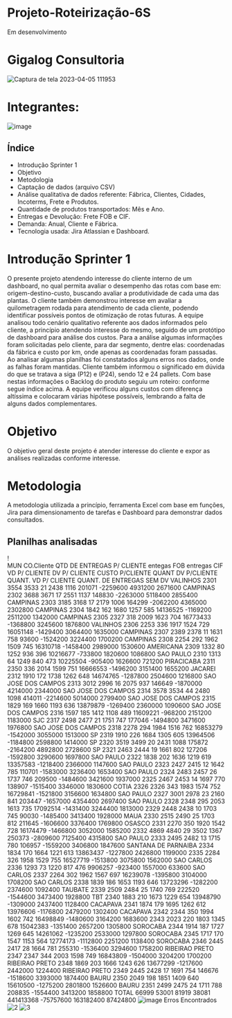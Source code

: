 # Projeto-Roteirização-6S
Em desenvolvimento
# Gigalog Consultoria
![Captura de tela 2023-04-05 111953](https://user-images.githubusercontent.com/128760874/231186365-5281e35b-86e7-443b-8e05-a67aecf7fc8e.png)
# Integrantes:
![image](https://user-images.githubusercontent.com/128760874/231226070-50387781-39bf-4e9f-a5a7-0c20f392c373.png)
## Índice
- Introdução Sprinter 1
- Objetivo
- Metodologia
- Captação de dados (arquivo CSV)
- Análise qualitativa de dados referente: Fábrica, Clientes, Cidades, Incoterms, Frete e Produtos.
- Quantidade de produtos transportados: Mês e Ano.
- Entregas e Devolução: Frete FOB e CIF.
- Demanda: Anual, Cliente e Fábrica.
- Tecnologia usada: Jira Atlassian e Dashboard.
# Introdução Sprinter 1
O presente projeto atendendo interesse do cliente interno de um dashboard, no qual permita avaliar o desempenho das rotas com base em: origem-destino-custo, buscando avaliar a produtividade de cada uma das plantas. O cliente também demonstrou interesse em avaliar a quilometragem rodada para atendimento de cada cliente, podendo identificar possíveis pontos de otimização de rotas futuras. A equipe analisou todo cenário qualitativo referente aos dados informados pelo cliente, a princípio atendendo interesse do mesmo, seguido de um protótipo de dashboard para análise dos custos. Para a análise algumas informações foram solicitadas pelo cliente, para dar segmento, dentre elas: coordenadas da fábrica e custo por km, onde apenas as coordenadas foram passadas. Ao analisar algumas planilhas foi constatados alguns erros nos dados, onde as falhas foram mantidas. Cliente também informou o significado em dúvida do que se tratava a siga (P12) e (P24), sendo 12 e 24 pallets. Com base nestas informações o Backlog do produto seguiu um roteiro: conforme segue índice acima. A equipe verificou alguns custos com diferença altíssima e colocaram várias hipótese possíveis, lembrando a falta de alguns dados complementares.
# Objetivo
O objetivo geral deste projeto é atender interesse do cliente e expor as análises realizadas conforme interesse. 
# Metodologia
A metodologia utilizada a princípio, ferramenta Excel com base em funções, Jira para dimensionamento de tarefas e Dashboard para demonstrar dados consultados. 
## Planilhas analisadas
!											
	MUN	CO.Cliente	QTD DE ENTREGAS P/ CLIENTE	entegas FOB	entregas CIF 	VD P/ CLIENTE	DV P/ CLIENTE	CUSTO P/CLIENTE	QUANT DV P/CLIENTE	QUANT. VD P/ CLIENTE	QUANT. DE ENTREGAS SEM DV
	VALINHOS	2301	3554	3533	21	2438	1116	201071	-2259600	4931200	2671600
	CAMPINAS	2302	3688	3671	17	2551	1137	148830	-2263000	5118400	2855400
	CAMPINAS	2303	3185	3168	17	2179	1006	164299	-2062200	4365000	2302800
	CAMPINAS	2304	1842	162	1680	1257	585	14136525	-1169200	2511200	1342000
	CAMPINAS	2305	2327	318	2009	1623	704	16773433	-1368800	3245600	1876800
	VALINHOS	2306	2253	336	1917	1524	729	16051148	-1429400	3064400	1635000
	CAMPINAS	2307	2389	2378	11	1631	758	93600	-1524200	3224400	1700200
	CAMPINAS	2308	2254	292	1962	1509	745	16310718	-1458400	2989000	1530600
	AMERICANA	2309	1332	80	1252	936	396	10216677	-733800	1820600	1086800
	SAO PAULO	2310	1313	64	1249	840	473	10225504	-905400	1626600	721200
	PIRACICABA	2311	2350	336	2014	1599	751	16666553	-1496200	3151400	1655200
	JACAREI	2312	1910	172	1738	1262	648	14674765	-1287800	2504600	1216800
	SAO JOSE DOS CAMPOS	2313	3012	2996	16	2075	937	146649	-1870000	4214000	2344000
	SAO JOSE DOS CAMPOS	2314	3578	3534	44	2480	1098	414011	-2214600	5014000	2799400
	SAO JOSE DOS CAMPOS	2315	1829	169	1660	1193	636	13879879	-1269400	2360000	1090600
	SAO JOSE DOS CAMPOS	2316	1597	185	1412	1108	489	11609221	-968200	2151200	1183000
	SJC	2317	2498	2477	21	1751	747	177046	-1494800	3471600	1976800
	SAO JOSE DOS CAMPOS	2318	2278	294	1984	1516	762	16853279	-1542000	3055000	1513000
	SP	2319	1910	226	1684	1305	605	13964506	-1184800	2598800	1414000
	SP	2320	3519	3499	20	2431	1088	175872	-2164200	4892800	2728600
	SP	2321	2463	2444	19	1661	802	127206	-1592800	3290600	1697800
	SAO PAULO	2322	1838	202	1636	1219	619	13357583	-1218400	2366000	1147600
	SAO PAULO	2323	2427	2415	12	1642	785	110701	-1583000	3236400	1653400
	SAO PAULO	2324	2483	2457	26	1737	746	209500	-1484600	3421600	1937000
		2325	2467	2453	14	1697	770	138907	-1515400	3346000	1830600
	COTIA	2326	2326	343	1983	1574	752	16729841	-1521800	3156600	1634800
	SAO PAULO	2327	3001	2978	23	2160	841	203447	-1657000	4354400	2697400
	SAO PAULO	2328	2348	295	2053	1613	735	17092514	-1431400	3244400	1813000
		2329	2448	2438	10	1703	745	90030	-1485400	3413400	1928000
	MAUA	2330	2515	2490	25	1703	812	211645	-1606600	3376400	1769800
	OSASCO	2331	2270	350	1920	1542	728	16174479	-1466800	3052000	1585200
		2332	4869	4840	29	3502	1367	250373	-2809600	7125400	4315800
	SAO PAULO	2333	2495	2482	13	1715	780	106957	-1559200	3406800	1847600
	SANTANA DE PARNAIBA	2334	1834	170	1664	1221	613	13863437	-1227800	2426800	1199000
		2335	2284	326	1958	1529	755	16527719	-1513800	3075800	1562000
	SAO CARLOS	2336	1293	73	1220	817	476	9906257	-923400	1557000	633600
	SAO CARLOS	2337	2264	302	1962	1567	697	16239078	-1395800	3104000	1708200
	SAO CARLOS	2338	1839	186	1653	1193	646	13723296	-1282200	2374600	1092400
	TAUBATE	2339	2509	2484	25	1740	769	222520	-1544600	3473400	1928800
	TBT	2340	1883	210	1673	1229	654	13948790	-1309000	2437400	1128400
	CACAPAVA	2341	1874	179	1695	1262	612	13976606	-1176800	2479200	1302400
	CACAPAVA	2342	2344	350	1994	1602	742	16498849	-1480600	3164200	1683600
		2343	2023	220	1803	1345	678	15042383	-1351400	2657200	1305800
	SOROCABA	2344	1914	187	1727	1269	645	14261062	-1235200	2533000	1297800
	SOROCABA	2345	1717	170	1547	1153	564	12774173	-1112800	2251200	1138400
	SOROCABA	2346	2445	2417	28	1664	781	255310	-1536400	3294600	1758200
	RIBEIRAO PRETO	2347	2347	344	2003	1598	749	16843809	-1504000	3204200	1700200
	RIBEIRAO PRETO	2348	1869	203	1666	1243	626	13677299	-1217600	2442000	1224400
	RIBEIRAO PRETO	2349	2445	2428	17	1691	754	146676	-1518600	3393000	1874400
	BAURU	2350	2049	198	1851	1409	640	15610500	-1275200	2801800	1526600
	BAURU	2351	2499	2475	24	1711	788	208835	-1554400	3413200	1858800
	TOTAL			66999	53001	81919	38081	441413368	-75757600	163182400	87424800
![image](https://user-images.githubusercontent.com/128760874/231313424-c8ae8375-63ea-45eb-99bc-a74a29d7bcbe.png)
Erros Encontrados
![2](https://user-images.githubusercontent.com/128760874/231313632-6471cd73-0789-4974-9dee-83bc7bbf22d2.jpeg)
![3](https://user-images.githubusercontent.com/128760874/231313764-bf0d4127-7f7e-4a7e-bc18-f0fbad7491aa.jpeg)
